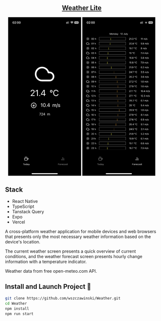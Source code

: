 <h2 align="center">
  <a href="weather-lite.vercel.app" target="_blank">Weather Lite</a>
</h2>

<p align="center">  
  <img alt="WeatherAppMainScreen" src="https://github.com/wszczawinski/Weather/blob/main/images/WeatherMain.PNG" width="240" /> 
  <img alt="WeatherAppMainScreen" src="https://github.com/wszczawinski/Weather/blob/main/images/WeatherForecast.PNG" width="240" />
</p> 

## Stack
- React Native
- TypeScript
- Tanstack Query 
- Expo
- Vercel

<p align="center">
    <p>A cross-platform weather application for mobile devices and web browsers that presents only the most necessary weather information based on the device's location.</p>
    <p>The current weather screen presents a quick overview of current conditions, and the weather forecast screen presents hourly change information with a temperature indicator.</p>
    <p>Weather data from free open-meteo.com API.</p>
</p>

## Install and Launch Project 🚀

```bash
git clone https://github.com/wszczawinski/Weather.git
cd Weather
npm install
npm run start
```
